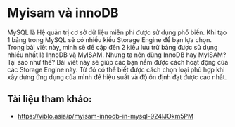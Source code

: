 # Myisam và innoDB

MySQL là Hệ quản trị cơ sở dữ liệu miễn phí được sử dụng phổ biến. Khi tạo 1 bảng trong MySQL sẽ có nhiều kiểu Storage Engine để bạn lựa chọn. Trong bài viết này, mình sẽ đề cập đến 2 kiểu lưu trữ bảng được sử dụng nhiều nhất là InnoDB và MyISAM. Nhưng ta nên dùng InnoDB hay MyISAM? Tại sao như thế? Bài viết này sẽ giúp các bạn nắm được cách hoạt động của các Storage Engine này. Từ đó có thể biết được cách chọn loại phù hợp khi xây dựng ứng dụng của mình để hiệu suất và độ ổn định đạt được cao nhất.

## Tài liệu tham khảo:
- https://viblo.asia/p/myisam-innodb-in-mysql-924lJOkm5PM
